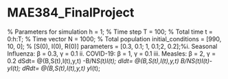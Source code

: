 # MAE384_FinalProject
% Parameters for simulation
h = 1; % Time step
T = 100; % Total time
t = 0:h:T; % Time vector
N = 1000; % Total population
initial_conditions = [990, 10, 0]; % [S(0), I(0), R(0)]
parameters = [0.3, 0.1; 1, 0.1;2, 0.2];%i. Seasonal Influenza: β = 0.3, γ = 0.1 ii. COVID-19: β = 1, γ = 0.1 iii. Measles: β = 2, γ = 0.2
dSdt= @(B,S(t),I(t),y,t) -B/N*S(t)*I(t);
dIdt= @(B,S(t),I(t),y,t) B/N*S(t)*I(t)-y*I(t);
dRdt= @(B,S(t),I(t),y,t) y*I(t);
